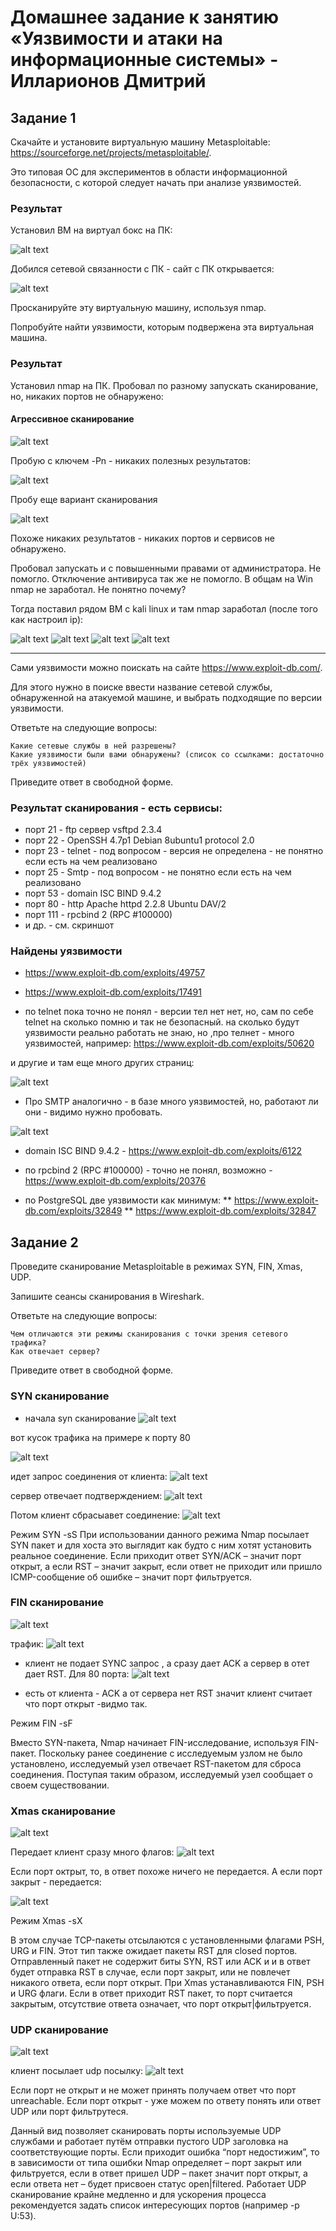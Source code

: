 # Домашнее задание к занятию «Уязвимости и атаки на информационные системы» - Илларионов Дмитрий

## Задание 1

Скачайте и установите виртуальную машину Metasploitable: https://sourceforge.net/projects/metasploitable/.

Это типовая ОС для экспериментов в области информационной безопасности, с которой следует начать при анализе уязвимостей.

### Результат

Установил ВМ на виртуал бокс на ПК:

![alt text](image.png)

Добился сетевой связанности с ПК - сайт с ПК открывается:

![alt text](image-1.png)


Просканируйте эту виртуальную машину, используя nmap.

Попробуйте найти уязвимости, которым подвержена эта виртуальная машина.

### Результат

Установил nmap на ПК. 
Пробовал по разному запускать сканирование, но, никаких портов не обнаружено:

#### Агрессивное сканирование

![alt text](image-2.png)

Пробую с ключем -Pn - никаких полезных результатов:

![alt text](image-3.png)

Пробу еще вариант сканирования 

![alt text](image-4.png)

Похоже никаких результатов - никаких портов и сервисов не обнаружено.

Пробовал запускать и с повышенными правами от администратора. Не помогло.
Отключение антивируса так же не помогло.
В общам на Win nmap не заработал. 
Не понятно почему?

Тогда поставил рядом ВМ с kali linux и там nmap заработал (после того как настроил ip):

![alt text](image-5.png)
![alt text](image-6.png)
![alt text](image-7.png)
![alt text](image-8.png)

---


Сами уязвимости можно поискать на сайте https://www.exploit-db.com/.

Для этого нужно в поиске ввести название сетевой службы, обнаруженной на атакуемой машине, и выбрать подходящие по версии уязвимости.

Ответьте на следующие вопросы:

    Какие сетевые службы в ней разрешены?
    Какие уязвимости были вами обнаружены? (список со ссылками: достаточно трёх уязвимостей)

Приведите ответ в свободной форме.

### Результат сканирования - есть сервисы:

* порт 21 - ftp сервер vsftpd 2.3.4
* порт 22 - OpenSSH 4.7p1 Debian 8ubuntu1 protocol 2.0
* порт 23 - telnet - под вопросом - версия не определена  - не понятно если есть на чем реализовано
* порт 25 - Smtp - под вопросом - не понятно если есть на чем реализовано
* порт 53 - domain ISC BIND 9.4.2
* порт 80 - http  Apache httpd 2.2.8 Ubuntu DAV/2
* порт 111 - rpcbind  2 (RPC #100000)
* и др. - см. скриншот


### Найдены уязвимости

* https://www.exploit-db.com/exploits/49757
* https://www.exploit-db.com/exploits/17491

* по telnet пока точно не понял - версии тел нет нет, но, сам по себе telnet на сколько помню и так не безопасный. на сколько будут уязвимости реально работать не знаю, но ,про телнет - много уязвимостей, например: https://www.exploit-db.com/exploits/50620 

и другие и там еще много других страниц:

![alt text](image-9.png)

* Про SMTP аналогично - в базе много уязвимостей, но, работают ли они - видимо нужно пробовать.

![alt text](image-10.png)

* domain ISC BIND 9.4.2 - https://www.exploit-db.com/exploits/6122 

* по rpcbind  2 (RPC #100000) - точно не понял, возможно - https://www.exploit-db.com/exploits/20376 
* по PostgreSQL две уязвимости как минимум:
** https://www.exploit-db.com/exploits/32849
** https://www.exploit-db.com/exploits/32847
 


## Задание 2

Проведите сканирование Metasploitable в режимах SYN, FIN, Xmas, UDP.

Запишите сеансы сканирования в Wireshark.

Ответьте на следующие вопросы:

    Чем отличаются эти режимы сканирования с точки зрения сетевого трафика?
    Как отвечает сервер?

Приведите ответ в свободной форме.

### SYN сканирование

* начала syn сканирование
![alt text](image-11.png)

вот кусок трафика на примере к порту 80

![alt text](image-12.png)

идет запрос соединения от клиента:
![alt text](image-13.png)

сервер отвечает подтверждением:
![alt text](image-14.png)

Потом клиент сбрасыавет соединение:
![alt text](image-15.png)

Режим SYN -sS При использовании данного режима Nmap посылает SYN пакет и для хоста это выглядит как будто с ним хотят установить реальное соединение. Если приходит ответ SYN/ACK – значит порт открыт, а если RST – значит закрыт, если ответ не приходит или пришло ICMP-сообщение об ошибке – значит порт фильтруется.

### FIN сканирование

![alt text](image-17.png)

трафик:
![alt text](image-16.png)
* клиент не подает SYNC запрос , а сразу дает ACK а сервер в отет дает RST.
Для 80 порта:
![alt text](image-18.png)
- есть  от клиента - ACK а от сервера нет RST значит клиент считает что порт открыт -видмо так.

Режим FIN -sF

Вместо SYN-пакета, Nmap начинает FIN-исследование, используя FIN-пакет. Поскольку ранее соединение с исследуемым узлом не было установлено, исследуемый узел отвечает RST-пакетом для сброса соединения. Поступая таким образом, исследуемый узел сообщает о своем существовании.

### Xmas сканирование

![alt text](image-20.png)

Передает клиент сразу много флагов:
![alt text](image-19.png)

Если порт октрыт, то, в ответ похоже ничего не передается.
А если порт закрыт - передается:

![alt text](image-21.png)

Режим Xmas -sX

В этом случае TCP-пакеты отсылаются с установленными флагами PSH, URG и FIN. Этот тип также ожидает пакеты RST для closed портов. Отправленный пакет не содержит биты SYN, RST или ACK и и в ответ будет отправка RST в случае, если порт закрыт, или не повлечет никакого ответа, если порт открыт. При Xmas устанавливаются FIN, PSH и URG флаги. Если в ответ приходит RST пакет, то порт считается закрытым, отсутствие ответа означает, что порт открыт|фильтруется.

### UDP сканирование

![alt text](image-23.png)

клиент посылает udp посылку:
![alt text](image-22.png)

Если порт не открыт и не может принять получаем ответ что порт unreachable.
Если порт открыт - уже можем по ответу понять или ответ UDP или порт фильтрутеся.

Данный вид позволяет сканировать порты используемые UDP службами и работает путём отправки пустого UDP заголовка на соответствующие порты. Если приходит ошибка “порт недостижим”, то в зависимости от типа ошибки Nmap определяет – порт закрыт или фильтруется, если в ответ пришел UDP – пакет значит порт открыт, а если ответа нет – будет присвоен статус open|filtered. Работает UDP сканирование крайне медленно и для ускорения процесса рекомендуется задать список интересующих портов (например -p U:53).
